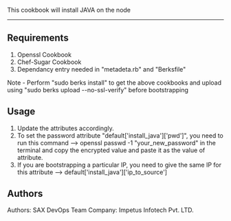 
This cookbook will install JAVA on the node



------------
Requirements
-------------
1. Openssl Cookbook
2. Chef-Sugar Cookbook
3. Dependancy entry needed in "metadeta.rb" and "Berksfile"

Note - Perform "sudo berks install" to get the above cookbooks and upload using "sudo berks upload --no-ssl-verify" before bootstrapping

Usage
-----
1. Update the attributes accordingly.
2. To set the password attribute "default['install_java']['pwd']", you need to run this command --> openssl passwd -1 "your_new_password" in the terminal and copy the encrypted value and paste it as the value of attribute.
3. If you are bootstrapping a particular IP, you need to give the same IP for this attribute --> default['install_java']['ip_to_source'] 


Authors
-------------------
Authors: SAX DevOps Team
Company: Impetus Infotech Pvt. LTD.
